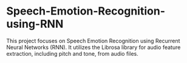# Speech-Emotion-Recognition-using-RNN
This project focuses on Speech Emotion Recognition using Recurrent Neural Networks (RNN). It utilizes the Librosa library for audio feature extraction, including pitch and tone, from audio files.
